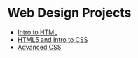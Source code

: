 # Web Design Projects

<ul>
    <li><a href="intro_HTML/index.html" target="_blank">Intro to HTML</a></li>
    <li><a href="html5_css/index.html" target="_blank">HTML5 and Intro to CSS</a>
    <li><a href="avd_css/index.html" target="_blank">Advanced CSS</a></li>
</ul>
